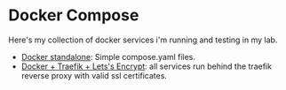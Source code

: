 # Docker Compose

Here's my collection of docker services i'm running and testing in my lab.

+ [Docker standalone](Docker%20standalone): Simple compose.yaml files.
+ [Docker + Traefik + Lets's Encrypt](Docker%20+%20Traefik%20+%20Lets's%20Encrypt): all services run behind the traefik reverse proxy with valid ssl certificates.
